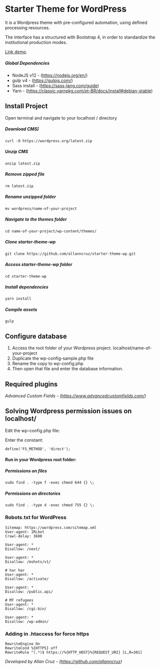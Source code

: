 # Starter Theme for WordPress
It is a Wordpress theme with pre-configured automation, using defined processing resources.

The interface has a structured with Bootstrap 4, in order to standardize the institutional production modes.

[Link demo](https://starterthemewp.allancruz.com.br/).


##### Global Dependencies

* NodeJS v12 - (https://nodejs.org/en/)
* gulp v4 - (https://gulpjs.com/)
* Sass install - (https://sass-lang.com/guide)
* Yarn - (https://classic.yarnpkg.com/pt-BR/docs/install#debian-stable)

## Install Project
Open terminal and navigate to your localhost / directory



##### Download CMS]
```
curl -O https://wordpress.org/latest.zip
```
##### Unzip CMS
```
unzip latest.zip
```
##### Remove zipped file
```
rm latest.zip
```
##### Rename unzipped folder
```
mv wordpress/name-of-your-project
```
##### Navigate to the themes folder
```
cd name-of-your-project/wp-content/themes/
```
##### Clone starter-theme-wp
```
git clone https://github.com/allanncruz/starter-theme-wp.git
```
##### Access starter-theme-wp folder
```
cd starter-theme-wp
```
##### Install dependencies
```
yarn install
```
##### Compile assets
```
gulp
```

## Configure database
1. Access the root folder of your Wordpress project. localhost/name-of-your-project
2. Duplicate the wp-config-sample.php file
3. Rename the copy to wp-config.php
4. Then open that file and enter the database information.


## Required plugins
*Advanced Custom Fields - (https://www.advancedcustomfields.com/)*

## Solving Wordpress permission issues on localhost/
  
Edit the wp-config.php file:

Enter the constant:
```
define('FS_METHOD', 'direct');
```

#### Run in your Wordpress root folder:
##### Permissions on files
``` 
sudo find . -type f -exec chmod 644 {} \;
``` 
##### Permissions on directories
``` 
sudo find . -type d -exec chmod 755 {} \;
``` 

### Robots.txt for WordPress

``` 
Sitemap: https://wordpress.com/sitemap.xml
User-agent: IRLbot
Crawl-delay: 3600

User-agent: *
Disallow: /next/

User-agent: *
Disallow: /mshots/v1/

# har har
User-agent: *
Disallow: /activate/

User-agent: *
Disallow: /public.api/

# MT refugees
User-agent: *
Disallow: /cgi-bin/

User-agent: *
Disallow: /wp-admin/
``` 

### Adding in .htaccess for force https

``` 
RewriteEngine On
RewriteCond %{HTTPS} off
RewriteRule ^(.*)$ https://%{HTTP_HOST}%{REQUEST_URI} [L,R=301]
``` 

*Developed by Allan Cruz - (https://github.com/allanncruz)*
